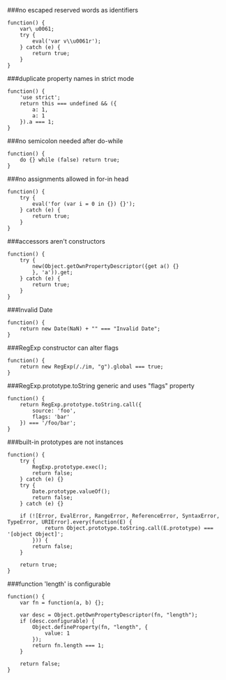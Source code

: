 ###no escaped reserved words as identifiers
          
```
function() {
    var\ u0061;
    try {
        eval('var v\\u0061r');
    } catch (e) {
        return true;
    }
}
```
###duplicate property names in strict mode
          
```
function() {
    'use strict';
    return this === undefined && ({
        a: 1,
        a: 1
    }).a === 1;
}
```
###no semicolon needed after do-while
          
```
function() {
    do {} while (false) return true;
}
```
###no assignments allowed in for-in head
          
```
function() {
    try {
        eval('for (var i = 0 in {}) {}');
    } catch (e) {
        return true;
    }
}
```
###accessors aren't constructors
          
```
function() {
    try {
        new(Object.getOwnPropertyDescriptor({get a() {}
        }, 'a')).get;
    } catch (e) {
        return true;
    }
}
```
###Invalid Date
          
```
function() {
    return new Date(NaN) + "" === "Invalid Date";
}
```
###RegExp constructor can alter flags
          
```
function() {
    return new RegExp(/./im, "g").global === true;
}
```
###RegExp.prototype.toString generic and uses &quot;flags&quot; property
          
```
function() {
    return RegExp.prototype.toString.call({
        source: 'foo',
        flags: 'bar'
    }) === '/foo/bar';
}
```
###built-in prototypes are not instances
          
```
function() {
    try {
        RegExp.prototype.exec();
        return false;
    } catch (e) {}
    try {
        Date.prototype.valueOf();
        return false;
    } catch (e) {}

    if (![Error, EvalError, RangeError, ReferenceError, SyntaxError, TypeError, URIError].every(function(E) {
            return Object.prototype.toString.call(E.prototype) === '[object Object]';
        })) {
        return false;
    }

    return true;
}
```
###function 'length' is configurable
          
```
function() {
    var fn = function(a, b) {};

    var desc = Object.getOwnPropertyDescriptor(fn, "length");
    if (desc.configurable) {
        Object.defineProperty(fn, "length", {
            value: 1
        });
        return fn.length === 1;
    }

    return false;
}
```
